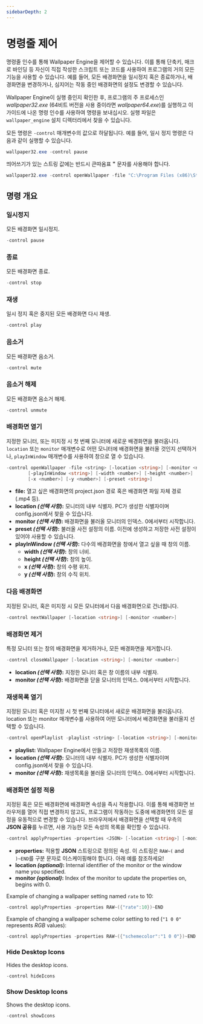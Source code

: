 ```yaml
---
sidebarDepth: 2
---
```


# 명령줄 제어

명령줄 인수를 통해 Wallpaper Engine을 제어할 수 있습니다. 이를 통해 단축키, 매크로 바인딩 등 자신이 직접 작성한 스크립트 또는 코드를 사용하여 프로그램의 거의 모든 기능을 사용할 수 있습니다. 예를 들어, 모든 배경화면을 일시정지 혹은 종료하거나, 배경화면을 변경하거나, 심지어는 작동 중인 배경화면의 설정도 변경할 수 있습니다.

Wallpaper Engine이 실행 중인지 확인한 후, 프로그램의 주 프로세스인 *wallpaper32.exe* (64비트 버전을 사용 중이라면 *wallpaper64.exe*)를 실행하고 이 가이드에 나온 명령 인수를 사용하여 명령을 보내십시오. 실행 파일은 `wallpaper_engine` 설치 디렉터리에서 찾을 수 있습니다.

모든 명령은 `-control` 매개변수의 값으로 하달됩니다. 예를 들어, 일시 정지 명령은 다음과 같이 실행할 수 있습니다.

``` powershell
wallpaper32.exe -control pause
```

띄어쓰기가 있는 스트링 값에는 반드시 큰따옴표 **"** 문자를 사용해야 합니다.

``` powershell
wallpaper32.exe -control openWallpaper -file "C:\Program Files (x86)\Steam\steamapps\common\wallpaper_engine\projects\myprojects\myWallpaper\project.json"
```

## 명령 개요

### 일시정지

모든 배경화면 일시정지.

``` powershell
-control pause
```

### 종료

모든 배경화면 종료.

``` powershell
-control stop
```

### 재생

일시 정지 혹은 중지된 모든 배경화면 다시 재생.

``` powershell
-control play
```

### 음소거

모든 배경화면 음소거.

``` powershell
-control mute
```

### 음소거 해제

모든 배경화면 음소거 해제.

``` powershell
-control unmute
```

### 배경화면 열기

지정한 모니터, 또는 미지정 시 첫 번째 모니터에 새로운 배경화면을 불러옵니다. `location` 또는 `monitor` 매개변수로 어떤 모니터에 배경화면을 불러올 것인지 선택하거나, `playInWindow` 매개변수를 사용하여 창으로 열 수 있습니다.

``` powershell
-control openWallpaper -file <string> [-location <string>] [-monitor <number>]
        [-playInWindow <string>] [-width <number>] [-height <number>]
        [-x <number>] [-y <number>] [-preset <string>]
```

* **file:** 열고 싶은 배경화면의 project.json 경로 혹은 배경화면 파일 자체 경로 (.mp4 등).
* **location *(선택 사항)*:** 모니터의 내부 식별자. PC가 생성한 식별자이며 config.json에서 찾을 수 있습니다.
* **monitor *(선택 사항)*:** 배경화면을 불러올 모니터의 인덱스. 0에서부터 시작합니다.
* **preset *(선택 사항)*:** 불러올 사전 설정의 이름. 이전에 생성하고 저장한 사전 설정이 있어야 사용할 수 있습니다.
* **playInWindow *(선택 사항)*:** 다수의 배경화면을 창에서 열고 싶을 때 창의 이름.
  * **width *(선택 사항)*:** 창의 너비.
  * **height *(선택 사항)*:** 창의 높이.
  * **x *(선택 사항)*:** 창의 수평 위치.
  * **y *(선택 사항)*:** 창의 수직 위치.

### 다음 배경화면

지정된 모니터, 혹은 미지정 시 모든 모니터에서 다음 배경화면으로 건너뜁니다.

``` powershell
-control nextWallpaper [-location <string>] [-monitor <number>]
```

### 배경화면 제거

특정 모니터 또는 창의 배경화면을 제거하거나, 모든 배경화면을 제거합니다.

``` powershell
-control closeWallpaper [-location <string>] [-monitor <number>]
```

* **location *(선택 사항)*:** 지정한 모니터 혹은 창 이름의 내부 식별자.
* **monitor *(선택 사항)*:** 배경화면을 닫을 모니터의 인덱스. 0에서부터 시작합니다.

### 재생목록 열기

지정된 모니터 혹은 미지정 시 첫 번째 모니터에서 새로운 배경화면을 불러옵니다. location 또는 monitor 매개변수를 사용하여 어떤 모니터에서 배경화면을 불러올지 선택할 수 있습니다.

``` powershell
-control openPlaylist -playlist <string> [-location <string>] [-monitor <number>]
```

* **playlist:** Wallpaper Engine에서 만들고 저장한 재생목록의 이름.
* **location *(선택 사항)*:** 모니터의 내부 식별자. PC가 생성한 식별자이며 config.json에서 찾을 수 있습니다.
* **monitor *(선택 사항)*:** 재생목록을 불러올 모니터의 인덱스. 0에서부터 시작합니다.

### 배경화면 설정 적용

지정된 혹은 모든 배경화면에 배경화면 속성을 즉시 적용합니다. 이를 통해 배경화면 브라우저를 열어 직접 변경하지 않고도, 프로그램이 작동하는 도중에 배경화면의 모든 설정을 유동적으로 변경할 수 있습니다. 브라우저에서 배경화면을 선택할 때 우측의 **JSON 공유**를 누르면, 사용 가능한 모든 속성의 목록을 확인할 수 있습니다.

``` powershell
-control applyProperties -properties <JSON> [-location <string>] [-monitor <number>]
```

* **properties:** 적용할 **JSON** 스트링으로 정의된 속성. 이 스트링은 `RAW~(` and `)~END`를 구분 문자로 이스케이핑해야 합니다. 아래 예를 참조하세요!
* **location *(optional)*:** Internal identifier of the monitor or the window name you specified.
* **monitor *(optional)*:** Index of the monitor to update the properties on, begins with 0.

Example of changing a wallpaper setting named `rate` to 10:

``` cpp 
-control applyProperties -properties RAW~({"rate":10})~END
```

Example of changing a wallpaper scheme color setting to red (`"1 0 0"` represents *RGB* values):

``` cpp
-control applyProperties -properties RAW~({"schemecolor":"1 0 0"})~END
```

### Hide Desktop Icons

Hides the desktop icons.

``` powershell
-control hideIcons
```

### Show Desktop Icons

Shows the desktop icons.

``` powershell
-control showIcons
```

